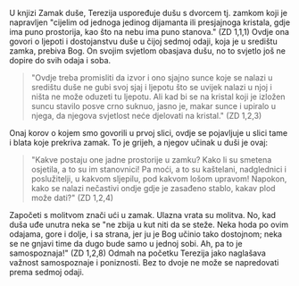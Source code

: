 U knjizi Zamak duše, Terezija uspoređuje dušu s dvorcem tj. zamkom koji je napravljen "cijelim od jednoga jedinog dijamanta ili presjajnoga kristala, gdje ima puno prostorija, kao što na nebu ima puno stanova." (ZD 1,1,1) Ovdje ona govori o ljepoti i dostojanstvu duše u čijoj sedmoj odaji, koja je u središtu zamka, prebiva Bog. On svojim svjetlom obasjava dušu, no to svjetlo još ne dopire do svih odaja i soba. 
>"Ovdje treba promisliti da izvor i ono sjajno sunce koje se nalazi u središtu duše ne gubi svoj sjaj i ljepotu što se uvijek nalazi u njoj i ništa ne može oduzeti tu ljepotu. Ali kad bi se na kristal koji je izložen suncu stavilo posve crno suknuo, jasno je, makar sunce i upiralo u njega, da njegova svjetlost neće djelovati na kristal." (ZD 1,2,3)

Onaj korov o kojem smo govorili u prvoj slici, ovdje se pojavljuje u slici tame i blata koje prekriva zamak. To je grijeh, a njegov učinak u duši je ovaj:
>"Kakve postaju one jadne prostorije u zamku? Kako li su smetena osjetila, a to su im stanovnici! Pa moći, a to su kaštelani, nadglednici i poslužitelji, u kakvom sljepilu, pod kakvom lošom upravom! Napokon, kako se nalazi nečastivi ondje gdje je zasađeno stablo, kakav plod može dati?" (ZD 1,2,4)

Započeti s molitvom znači ući u zamak. Ulazna vrata su molitva. No, kad duša uđe unutra neka se "ne zbija u kut niti da se steže. Neka hoda po ovim odajama, gore i dolje, i sa strana, jer ju je Bog učinio tako dostojnom; neka se ne gnjavi time da dugo bude samo u jednoj sobi. Ah, pa to je samospoznaja!" (ZD 1,2,8) Odmah na početku Terezija jako naglašava važnost samospoznaje i poniznosti. Bez to dvoje ne može se napredovati prema sedmoj odaji.